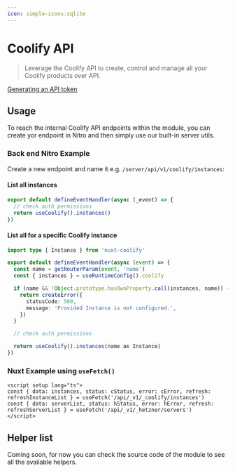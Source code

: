 ```yaml
---
icon: simple-icons:sqlite
---
```


# Coolify API

> Leverage the Coolify API to create, control and manage all your Coolify products over API.

<!-- :read-more{to=""} -->

[Generating an API token](https://coolify.io/docs/api-reference/authorization)

## Usage

To reach the internal Coolify API endpoints within the module, you can create yor endpoint in Nitro and then simply use our built-in server utils. 

### Back end Nitro Example

Create a new endpoint and name it e.g. `/server/api/v1/coolify/instances`:

#### List all instances
```ts
export default defineEventHandler(async (_event) => {
  // check auth permissions
  return useCoolify().instances()
})
```

#### List all for a specific Coolify instance

```ts [~/server/api/v1/coolify/instances/[name]/index.get.ts]
import type { Instance } from 'nuxt-coolify'

export default defineEventHandler(async (event) => {
  const name = getRouterParam(event, 'name')
  const { instances } = useRuntimeConfig().coolify

  if (name && !Object.prototype.hasOwnProperty.call(instances, name)) {
    return createError({
      statusCode: 500,
      message: 'Provided Instance is not configured.',
    })
  }

  // check auth permissions

  return useCoolify().instances(name as Instance)
})
```

### Nuxt Example using `useFetch()`

```vue
<script setup lang="ts">
const { data: instances, status: cStatus, error: cError, refresh: refreshInstanceList } = useFetch('/api/_v1/_coolify/instances')
const { data: serverList, status: hStatus, error: hError, refresh: refreshServerList } = useFetch('/api/_v1/_hetzner/servers')
</script>
```

## Helper list

Coming soon, for now you can check the source code of the module to see all the available helpers.